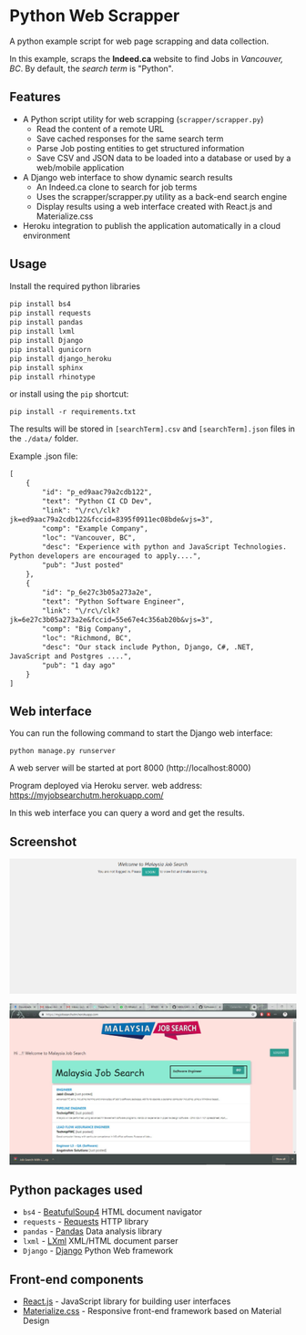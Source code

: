 # Python Web Scrapper

A python example script for web page scrapping and data collection.

In this example, scraps the **Indeed.ca** website to find Jobs in *Vancouver, BC*.
By default, the *search term* is "Python".

## Features

* A Python script utility for web scrapping (`scrapper/scrapper.py`)
  * Read the content of a remote URL 
  * Save cached responses for the same search term
  * Parse Job posting entities to get structured information
  * Save CSV and JSON data to be loaded into a database or used by a web/mobile application
* A Django web interface to show dynamic search results  
  * An Indeed.ca clone to search for job terms
  * Uses the scrapper/scrapper.py utility as a back-end search engine
  * Display results using a web interface created with React.js and Materialize.css
* Heroku integration to publish the application automatically in a cloud environment

## Usage

Install the required python libraries

```
pip install bs4
pip install requests
pip install pandas
pip install lxml
pip install Django
pip install gunicorn
pip install django_heroku
pip install sphinx
pip install rhinotype
```

or install using the `pip` shortcut:

```
pip install -r requirements.txt
```

The results will be stored in `[searchTerm].csv` and `[searchTerm].json` files in the `./data/` folder.


Example .json file:

```
[
    {
        "id": "p_ed9aac79a2cdb122",
        "text": "Python CI CD Dev",
        "link": "\/rc\/clk?jk=ed9aac79a2cdb122&fccid=8395f0911ec08bde&vjs=3",
        "comp": "Example Company",
        "loc": "Vancouver, BC",
        "desc": "Experience with python and JavaScript Technologies. Python developers are encouraged to apply....",
        "pub": "Just posted"
    },
    {
        "id": "p_6e27c3b05a273a2e",
        "text": "Python Software Engineer",
        "link": "\/rc\/clk?jk=6e27c3b05a273a2e&fccid=55e67e4c356ab20b&vjs=3",
        "comp": "Big Company",
        "loc": "Richmond, BC",
        "desc": "Our stack include Python, Django, C#, .NET, JavaScript and Postgres ....",
        "pub": "1 day ago"
    }
]
```

## Web interface

You can run the following command to start the Django web interface:

```
python manage.py runserver
```

A web server will be started at port 8000 (http://localhost:8000)

Program deployed via Heroku server. web address: https://myjobsearchutm.herokuapp.com/

In this web interface you can query a word and get the results.

## Screenshot

![](screenshots/welcomeScreens.PNG)

![](screenshots/myjobsearch-main.PNG)


## Python packages used

* `bs4` - [BeatufulSoup4](https://www.crummy.com/software/BeautifulSoup/) HTML document navigator 
* `requests` - [Requests](http://docs.python-requests.org/en/master/) HTTP library
* `pandas` - [Pandas](https://pandas.pydata.org/) Data analysis library
* `lxml` - [LXml](https://lxml.de/) XML/HTML document parser
* `Django` - [Django](https://docs.djangoproject.com/) Python Web framework


## Front-end components

* [React.js](https://reactjs.org/) - JavaScript library for building user interfaces
* [Materialize.css](https://materializecss.com) - Responsive front-end framework based on Material Design




#
